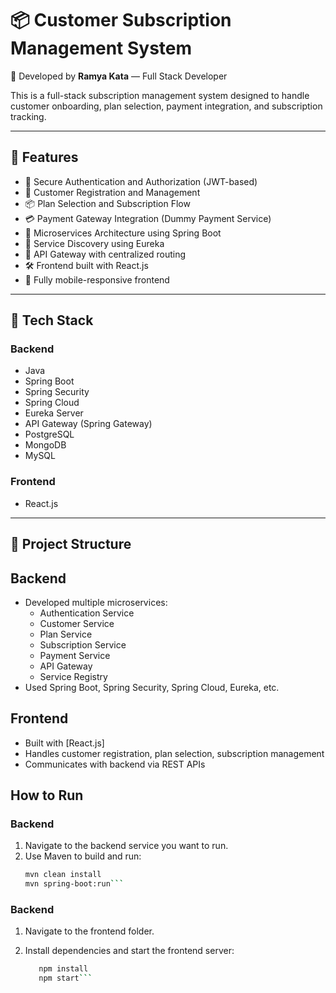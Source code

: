 
# 📦 Customer Subscription Management System

💼 Developed by **Ramya Kata** — Full Stack Developer

This is a full-stack subscription management system designed to handle customer onboarding, plan selection, payment integration, and subscription tracking.

---

## 🌟 Features

- 🎯 Secure Authentication and Authorization (JWT-based)
- 👥 Customer Registration and Management
- 📦 Plan Selection and Subscription Flow
- 💳 Payment Gateway Integration (Dummy Payment Service)
- 🧠 Microservices Architecture using Spring Boot
- 🔎 Service Discovery using Eureka
- 🚪 API Gateway with centralized routing
- 🛠️ Frontend built with React.js 
- 📱 Fully mobile-responsive frontend


---

## 🔧 Tech Stack

### Backend
- Java 
- Spring Boot
- Spring Security
- Spring Cloud
- Eureka Server
- API Gateway (Spring Gateway)
- PostgreSQL
- MongoDB
- MySQL

### Frontend
- React.js 



---

## 📁 Project Structure




## Backend

- Developed multiple microservices: 
  - Authentication Service
  - Customer Service
  - Plan Service
  - Subscription Service
  - Payment Service
  - API Gateway
  - Service Registry
- Used Spring Boot, Spring Security, Spring Cloud, Eureka, etc.

## Frontend

- Built with [React.js] 
- Handles customer registration, plan selection, subscription management
- Communicates with backend via REST APIs

## How to Run

### Backend
1. Navigate to the backend service you want to run.
2. Use Maven to build and run:
   ```bash
   mvn clean install
   mvn spring-boot:run```

### Backend

1. Navigate to the frontend folder.

2. Install dependencies and start the frontend server:

	```bash
	   npm install
	   npm start```
